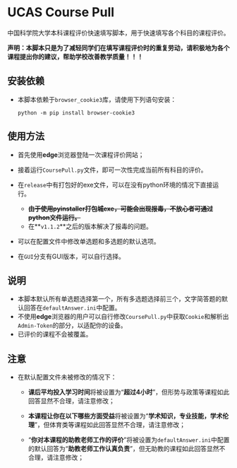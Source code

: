 # UCAS Course Pull

中国科学院大学本科课程评价快速填写脚本，用于快速填写各个科目的课程评价。

**声明：本脚本只是为了减轻同学们在填写课程评价时的重复劳动，请积极地为各个课程提出你的建议，帮助学校改善教学质量！！！**

## 安装依赖

- 本脚本依赖于`browser_cookie3`库，请使用下列语句安装：

  ```shell
  python -m pip install browser-cookie3
  ```



## 使用方法

- 首先使用**edge**浏览器登陆一次课程评价网站；
- 接着运行`CoursePull.py`文件，即可一次性完成当前所有科目的评价。
- 在`release`中有打包好的exe文件，可以在没有python环境的情况下直接运行。
  - **~~由于使用pyinstaller打包城exe，可能会出现报毒，不放心者可通过python文件运行。~~**
  - 在**`v1.1.2`**之后的版本解决了报毒的问题。
  
- 可以在配置文件中修改单选题和多选题的默认选项。

- 在`GUI`分支有GUI版本，可以自行选择。



## 说明

- 本脚本默认所有单选题选择第一个，所有多选题选择前三个，文字简答题的默认回答在`defaultAnswer.ini`中配置。
- 不使用**edge**浏览器的用户可以自行修改`CoursePull.py`中获取`Cookie`和解析出`Admin-Token`的部分，以适配你的设备。
- 已评价的课程不会被覆盖。



## 注意

- 在默认配置文件未被修改的情况下：

  - **课后平均投入学习时间**将被设置为“**超过4小时**”，但形势与政策等课程如此回答显然不合理，请注意修改；

  - **本课程让你在以下哪些方面受益**将被设置为“**学术知识，专业技能，学术伦理**”，但体育类等课程如此回答显然不合理，请注意修改；

  - “**你对本课程的助教老师工作的评价**”将被设置为`defaultAnswer.ini`中配置的默认回答为“**助教老师工作认真负责**”，但无助教的课程如此回答显然不合理，请注意修改；